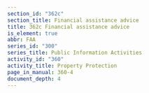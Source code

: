```yaml
---
section_id: "362c"
section_title: Financial assistance advice
title: 362c Financial assistance advice
is_element: true
abbr: FAA
series_id: "300"
series_title: Public Information Activities
activity_id: "360"
activity_title: Property Protection
page_in_manual: 360-4
document_depth: 4
---
```

